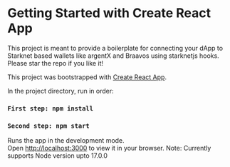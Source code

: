 # Getting Started with Create React App

This project is meant to provide a boilerplate for connecting your dApp to Starknet based wallets like argentX and Braavos using starknetjs hooks.
Please star the repo if you like it!

This project was bootstrapped with [Create React App](https://github.com/facebook/create-react-app).

In the project directory, run in order:

### `First step: npm install`
### `Second step: npm start`

Runs the app in the development mode.\
Open [http://localhost:3000](http://localhost:3000) to view it in your browser.
Note: Currently supports Node version upto 17.0.0

